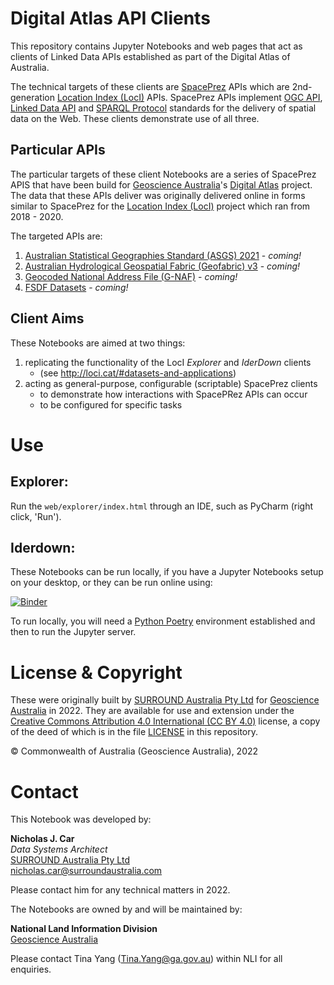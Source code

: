 # Digital Atlas API Clients

This repository contains Jupyter Notebooks and web pages that act as clients of Linked Data APIs established as part of the Digital Atlas of Australia.

The technical targets of these clients are [SpacePrez](https://github.com/surroundaustralia/Prez/) APIs which are 2nd-generation [Location Index (LocI)](http://ga.gov.au/locationindex) APIs. SpacePrez APIs implement [OGC API](https://ogcapi.ogc.org/), [Linked Data API](https://www.w3.org/standards/semanticweb/data) and [SPARQL Protocol](https://www.w3.org/TR/sparql11-protocol/) standards for the delivery of spatial data on the Web. These clients demonstrate use of all three.


## Particular APIs

The particular targets of these client Notebooks are a series of SpacePrez APIS that have been build for [Geoscience Australia](https://www.ga.gov.au)'s [Digital Atlas](https://www.ga.gov.au/scientific-topics/national-location-information/digital-atlas-of-australia) project. The data that these APIs deliver was originally delivered online in forms similar to SpacePrez for the [Location Index (LocI)](http://ga.gov.au/locationindex) project which ran from 2018 - 2020.

The targeted APIs are:

1. [Australian Statistical Geographies Standard (ASGS) 2021]() - _coming!_
2. [Australian Hydrological Geospatial Fabric (Geofabric) v3]() - _coming!_
3. [Geocoded National Address File (G-NAF)]() - _coming!_
4. [FSDF Datasets]() - _coming!_


## Client Aims

These Notebooks are aimed at two things:

1. replicating the functionality of the LocI _Explorer_ and _IderDown_ clients
    * (see http://loci.cat/#datasets-and-applications)
2. acting as general-purpose, configurable (scriptable) SpacePrez clients 
    * to demonstrate how interactions with SpacePRez APIs can occur
    * to be configured for specific tasks


# Use

## Explorer:
Run the `web/explorer/index.html` through an IDE, such as PyCharm (right click, 'Run').

## Iderdown:
These Notebooks can be run locally, if you have a Jupyter Notebooks setup on your desktop, or they can be run online using:

<!-- * https://mybinder.org/v2/gh/surroundaustralia/daa-api-clients/fcbb9d511a6f441f8cd65c19af4ee3d2de5a8f08?urlpath=lab%2Ftree%2Fnotebooks%2FIderDown.ipynb -->

[![Binder](https://mybinder.org/badge_logo.svg)](https://mybinder.org/v2/gh/surroundaustralia/daa-api-clients/HEAD?labpath=%2Fnotebooks%2FIderDown.ipynb)

To run locally, you will need a [Python Poetry](https://python-poetry.org/) environment established and then to run the Jupyter server.


# License & Copyright

These were originally built by [SURROUND Australia Pty Ltd](https://surroundaustralia.com) for [Geoscience Australia](https://www.ga.gov.au) in 2022. They are available for use and extension under the [Creative Commons Attribution 4.0 International (CC BY 4.0)](https://creativecommons.org/licenses/by/4.0/) license, a copy of the deed of which is in the file [LICENSE](LICENSE) in this repository.

&copy; Commonwealth of Australia (Geoscience Australia), 2022


# Contact

This Notebook was developed by:

**Nicholas J. Car**  
_Data Systems Architect_  
[SURROUND Australia Pty Ltd](https://surroundaustralia.com)  
<nicholas.car@surroundaustralia.com>

Please contact him for any technical matters in 2022.

The Notebooks are owned by and will be maintained by:

**National Land Information Division**  
[Geoscience Australia](https://www.ga.gov.au)  

Please contact Tina Yang (<Tina.Yang@ga.gov.au>) within NLI for all enquiries.

